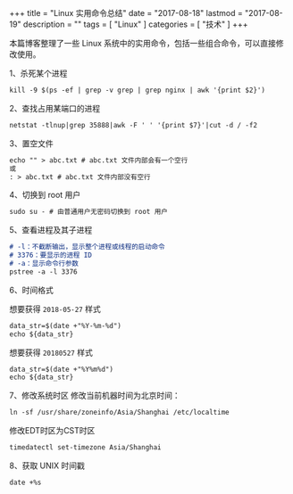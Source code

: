 +++
title = "Linux 实用命令总结"
date = "2017-08-18"
lastmod = "2017-08-19"
description = ""
tags = [
    "Linux"
]
categories = [
     "技术"
]
+++

本篇博客整理了一些 Linux 系统中的实用命令，包括一些组合命令，可以直接修改使用。

<!--more-->

1、杀死某个进程
```markdown
kill -9 $(ps -ef | grep -v grep | grep nginx | awk '{print $2}')
```

2、查找占用某端口的进程
```markdown
netstat -tlnup|grep 35888|awk -F ' ' '{print $7}'|cut -d / -f2
```

3、置空文件
```markdown
echo "" > abc.txt # abc.txt 文件内部会有一个空行
或
: > abc.txt # abc.txt 文件内部没有空行
```

4、切换到 root 用户
```markdown
sudo su - # 由普通用户无密码切换到 root 用户
```

5、查看进程及其子进程
```markdown
# -l：不截断输出，显示整个进程或线程的启动命令
# 3376：要显示的进程 ID
# -a：显示命令行参数
pstree -a -l 3376
```

6、时间格式

想要获得 `2018-05-27` 样式
```markdown
data_str=$(date +"%Y-%m-%d")
echo ${data_str}
```

想要获得 `20180527` 样式
```markdown
data_str=$(date +"%Y%m%d")
echo ${data_str}
```

7、修改系统时区
修改当前机器时间为北京时间：
```markdown
ln -sf /usr/share/zoneinfo/Asia/Shanghai /etc/localtime
```
修改EDT时区为CST时区
```markdown
timedatectl set-timezone Asia/Shanghai
```

8、获取 UNIX 时间戳
```markdown
date +%s
```

